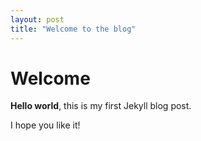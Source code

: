 ```yaml
---
layout: post
title: "Welcome to the blog"
---
```


# Welcome

**Hello world**, this is my first Jekyll blog post.

I hope you like it!